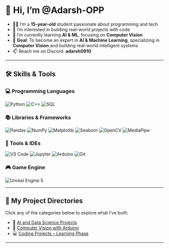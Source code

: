 # 👋 Hi, I’m @Adarsh-OPP

- 🧑‍💻 I’m a **15-year-old** student passionate about programming and tech  
- 👀 I’m interested in building real-world projects with code  
- 🌱 I’m currently learning **AI & ML**, focusing on **Computer Vision**  
- 🎯 **Goal**: To become an expert in **AI & Machine Learning**, specializing in **Computer Vision** and building real-world intelligent systems  
- 📫 Reach me on Discord: **adarsh0910**

---

## 🛠️ Skills & Tools

### 💻 Programming Languages
![Python](https://img.shields.io/badge/-Python-3776AB?style=flat&logo=python&logoColor=white)
![C++](https://img.shields.io/badge/-C++-00599C?style=flat&logo=c%2B%2B&logoColor=white)
![SQL](https://img.shields.io/badge/-SQL-4479A1?style=flat&logo=postgresql&logoColor=white)

### 📚 Libraries & Frameworks
![Pandas](https://img.shields.io/badge/-Pandas-150458?style=flat&logo=pandas&logoColor=white)
![NumPy](https://img.shields.io/badge/-NumPy-013243?style=flat&logo=numpy&logoColor=white)
![Matplotlib](https://img.shields.io/badge/-Matplotlib-11557C?style=flat&logo=plotly&logoColor=white)
![Seaborn](https://img.shields.io/badge/-Seaborn-0099C6?style=flat)
![OpenCV](https://img.shields.io/badge/OpenCV-blue?logo=opencv&logoColor=white)
![MediaPipe](https://img.shields.io/badge/-MediaPipe-FF6F00?style=flat&logo=google&logoColor=white)

### 🧰 Tools & IDEs
![VS Code](https://img.shields.io/badge/-VSCode-007ACC?style=flat&logo=visual-studio-code&logoColor=white)
![Jupyter](https://img.shields.io/badge/-Jupyter-F37626?style=flat&logo=jupyter&logoColor=white)
![Arduino](https://img.shields.io/badge/-Arduino-00979D?style=flat&logo=arduino&logoColor=white)
![Git](https://img.shields.io/badge/-Git-F05032?style=flat&logo=git&logoColor=white)

### 🎮 Game Engine
![Unreal Engine 5](https://img.shields.io/badge/-Unreal%20Engine%205-0E1128?style=flat&logo=unrealengine&logoColor=white)

---

## 📂 My Project Directories

Click any of the categories below to explore what I’ve built:

- 🧠 [AI and Data Science Projects](https://github.com/Adarsh-OPP/Ai-and-Data-Science)  
- 🤖 [Computer Vision with Arduino](https://github.com/Adarsh-OPP/Computer-Vision-With-Arduino)  
- 💻 [Coding Projects – Learning Phase](https://github.com/Adarsh-OPP/Coding-Project-Learning-Phase)

---

<!---
Adarsh-OPP/Adarsh-OPP is a ✨ special ✨ repository because its `README.md` (this file) appears on your GitHub profile.
You can click the Preview link to take a look at your changes.
--->
